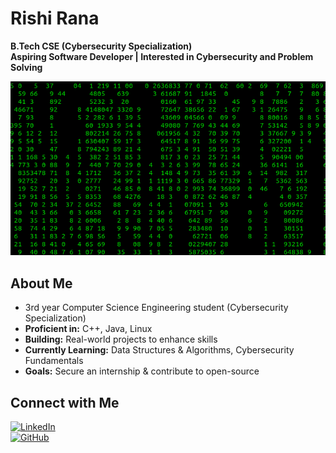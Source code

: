 # Rishi Rana

**B.Tech CSE (Cybersecurity Specialization)**  
**Aspiring Software Developer | Interested in Cybersecurity and Problem Solving**

![](/assets/matrix.gif)

## About Me

- 3rd year Computer Science Engineering student (Cybersecurity Specialization) 
- **Proficient in:** C++, Java, Linux  
- **Building:** Real-world projects to enhance skills  
- **Currently Learning:** Data Structures & Algorithms, Cybersecurity Fundamentals  
- **Goals:** Secure an internship & contribute to open-source  

## Connect with Me

[![LinkedIn](https://img.shields.io/badge/LinkedIn-0077B5?style=for-the-badge&logo=linkedin&logoColor=white)](https://www.linkedin.com/in/rishi-rana-11426a330)  
[![GitHub](https://img.shields.io/badge/GitHub-181717?style=for-the-badge&logo=github&logoColor=white)](https://github.com/rishi10rana)  
